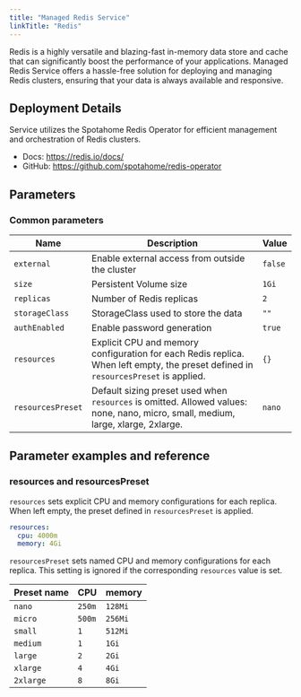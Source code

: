 ```yaml
---
title: "Managed Redis Service"
linkTitle: "Redis"
---
```



Redis is a highly versatile and blazing-fast in-memory data store and cache that can significantly boost the performance of your applications. Managed Redis Service offers a hassle-free solution for deploying and managing Redis clusters, ensuring that your data is always available and responsive.

## Deployment Details

Service utilizes the Spotahome Redis Operator for efficient management and orchestration of Redis clusters. 

- Docs: https://redis.io/docs/
- GitHub: https://github.com/spotahome/redis-operator

## Parameters

### Common parameters

| Name              | Description                                                                                                                        | Value   |
| ----------------- | ---------------------------------------------------------------------------------------------------------------------------------- | ------- |
| `external`        | Enable external access from outside the cluster                                                                                    | `false` |
| `size`            | Persistent Volume size                                                                                                             | `1Gi`   |
| `replicas`        | Number of Redis replicas                                                                                                           | `2`     |
| `storageClass`    | StorageClass used to store the data                                                                                                | `""`    |
| `authEnabled`     | Enable password generation                                                                                                         | `true`  |
| `resources`       | Explicit CPU and memory configuration for each Redis replica. When left empty, the preset defined in `resourcesPreset` is applied. | `{}`    |
| `resourcesPreset` | Default sizing preset used when `resources` is omitted. Allowed values: none, nano, micro, small, medium, large, xlarge, 2xlarge.  | `nano`  |

## Parameter examples and reference

### resources and resourcesPreset

`resources` sets explicit CPU and memory configurations for each replica.
When left empty, the preset defined in `resourcesPreset` is applied.

```yaml
resources:
  cpu: 4000m
  memory: 4Gi
```

`resourcesPreset` sets named CPU and memory configurations for each replica.
This setting is ignored if the corresponding `resources` value is set.

| Preset name | CPU    | memory  |
|-------------|--------|---------|
| `nano`      | `250m` | `128Mi` |
| `micro`     | `500m` | `256Mi` |
| `small`     | `1`    | `512Mi` |
| `medium`    | `1`    | `1Gi`   |
| `large`     | `2`    | `2Gi`   |
| `xlarge`    | `4`    | `4Gi`   |
| `2xlarge`   | `8`    | `8Gi`   |
